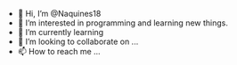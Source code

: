 - 👋 Hi, I’m @Naquines18
- 👀 I’m interested in programming and learning new things.
- 🌱 I’m currently learning 
- 💞️ I’m looking to collaborate on ...
- 📫 How to reach me ...

<!---
Naquines18/Naquines18 is a ✨ special ✨ repository because its `README.md` (this file) appears on your GitHub profile.
You can click the Preview link to take a look at your changes.
--->
